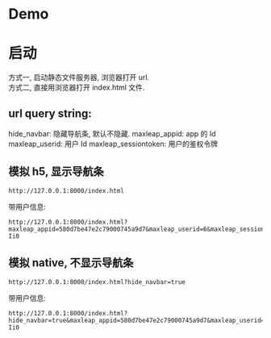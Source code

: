 # Demo

# 启动
方式一, 启动静态文件服务器, 浏览器打开 url.    
方式二, 直接用浏览器打开 index.html 文件.

## url query string:
hide_navbar: 隐藏导航条, 默认不隐藏.
maxleap_appid: app 的 Id
maxleap_userid: 用户 Id
maxleap_sessiontoken: 用户的鉴权令牌

## 模拟 h5, 显示导航条
```
http://127.0.0.1:8000/index.html
```
带用户信息:
```
http://127.0.0.1:8000/index.html?maxleap_appid=580d7be47e2c79000745a9d7&maxleap_userid=6&maxleap_sessiontoken=FXSt__ovRv9y2NKup2Pd8PmnidiEsEd1h48n9le-Ii0
```

## 模拟 native, 不显示导航条
```
http://127.0.0.1:8000/index.html?hide_navbar=true
```
带用户信息:
```
http://127.0.0.1:8000/index.html?hide_navbar=true&maxleap_appid=580d7be47e2c79000745a9d7&maxleap_userid=6&maxleap_sessiontoken=FXSt__ovRv9y2NKup2Pd8PmnidiEsEd1h48n9le-Ii0
```


